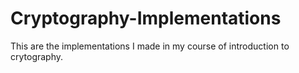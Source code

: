 # Cryptography-Implementations

This are the implementations I made in my course of introduction to crytography.

